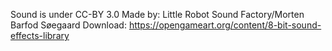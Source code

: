 Sound is under CC-BY 3.0
Made by: Little Robot Sound Factory/Morten Barfod Søegaard
Download: https://opengameart.org/content/8-bit-sound-effects-library
